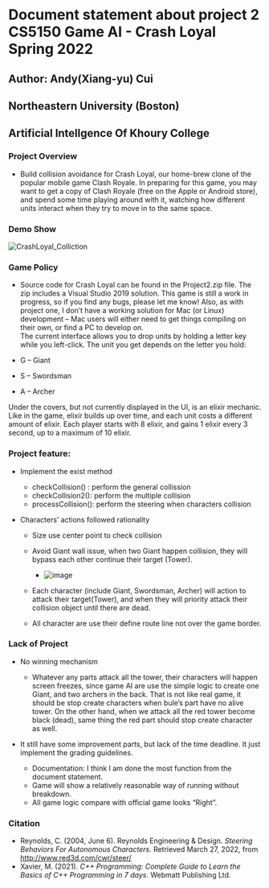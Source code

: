 # Document statement about project 2 CS5150 Game AI - Crash Loyal Spring 2022

## Author: Andy(Xiang-yu) Cui
## Northeastern University (Boston)
## Artificial Intellgence Of Khoury College

### Project Overview

* Build collision avoidance for Crash Loyal, our home-brew clone of the popular mobile game Clash Royale.  In preparing for this game, you may want to get a copy of Clash Royale (free on the Apple or Android store), and spend some time playing around with it, watching how different units interact when they try to move in to the same space.

### Demo Show
![CrashLoyal_Colliction](https://github.com/AndyFCui/CrashLoyal_AI_agent/assets/10085168/ce01cd01-24bb-4c9b-baa3-1ecc0bdbca34)


### Game Policy

* Source code for Crash Loyal can be found in the Project2.zip file.  The zip includes a Visual Studio 2019 solution.  This game is still a work in progress, so if you find any bugs, please let me know!  Also, as with project one, I don’t have a working solution for Mac (or Linux) development – Mac users will either need to get things compiling on their own, or find a PC to develop on.  
The current interface allows you to drop units by holding a letter key while you left-click.  The unit you get depends on the letter you hold:

* G – Giant
* S – Swordsman
* A – Archer

Under the covers, but not currently displayed in the UI, is an elixir mechanic.  Like in the game, elixir builds up over time, and each unit costs a different amount of elixir.  Each player starts with 8 elixir, and gains 1 elixir every 3 second, up to a maximum of 10 elixir.  

### Project feature:

* Implement the exist method 

  * checkCollision() : perform the general collission 
  * checkCollision2(): perform the multiple collision
  * processCollision(): perform the steering when characters collision

* Characters’ actions followed rationality

  * Size use center point to check collision

  * Avoid Giant wall issue, when two Giant happen collision, they will bypass each other continue their target (Tower).

    * ![image](https://github.com/AndyFCui/CrashLoyal_AI_agent/assets/10085168/904691a3-1dbe-4eaf-b1ae-bb0e78aea009)

  * Each character (include Giant, Swordsman, Archer) will action to attack their target(Tower), and when they will priority attack their collision object until there are dead.
  
  * All character are use their define route line not over the game border.

### Lack of Project

* No winning mechanism

  * Whatever any parts attack all the tower, their characters will happen screen freezes, since game AI are use the simple logic to create one Giant, and two archers in the back. That is not like real game, it should be stop create characters when bule’s part have no alive tower. On the other hand, when we attack all the red tower become black (dead), same thing the red part should stop create character as well. 

* It still have some improvement parts, but lack of the time deadline. It just implement the grading guidelines.
  * Documentation: I think I am done the most function from the document statement.
  * Game will show a relatively reasonable way of running without breakdown.
  * All game logic compare with official game looks “Right”.



### Citation

* Reynolds, C. (2004, June 6). Reynolds Engineering & Design. *Steering Behaviors For Autonomous Characters.*  Retrieved March 27, 2022, from http://www.red3d.com/cwr/steer/
* Xavier, M. (2021). *C++ Programming: Complete Guide to Learn the Basics of C++ Programming in 7 days*. Webmatt Publishing Ltd. 
